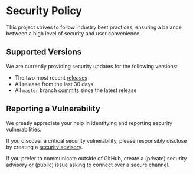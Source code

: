 # Security Policy

This project strives to follow industry best practices, ensuring a balance between a high level of security and user convenience.

## Supported Versions

We are currently providing security updates for the following versions:

- The two most recent [releases](https://github.com/bitcoin-tools/nodebuilder/releases)
- All release from the last 30 days
- All `master` branch [commits](https://github.com/bitcoin-tools/nodebuilder/commits/master/) since the latest release

## Reporting a Vulnerability

We greatly appreciate your help in identifying and reporting security vulnerabilities.

If you discover a critical security vulnerability, please responsibly disclose by creating a [security advisory](https://github.com/bitcoin-tools/nodebuilder/security/advisories/new).

If you prefer to communicate outside of GitHub, create a (private) security advisory or (public) issue asking to connect over a secure channel.
